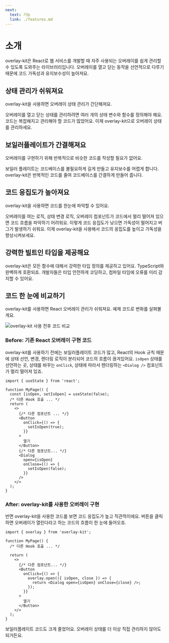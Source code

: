 ```yaml
---
next:
  text: 기능
  link: ./features.md
---
```


# 소개

overlay-kit은 React로 웹 서비스를 개발할 때 자주 사용되는 오버레이를 쉽게 관리할 수 있도록 도와주는 라이브러리입니다. 오버레이를 열고 닫는 동작을 선언적으로 다루기 때문에 코드 가독성과 유지보수성이 높아져요.

## 상태 관리가 쉬워져요

overlay-kit을 사용하면 오버레이 상태 관리가 간단해져요.

오버레이를 열고 닫는 상태를 관리하려면 여러 개의 상태 변수와 함수를 정의해야 해요. 코드는 복잡해지고 관리해야 할 코드가 많았어요. 이제 overlay-kit으로 오버레이 상태를 관리하세요.

## 보일러플레이트가 간결해져요

오버레이를 구현하기 위해 반복적으로 비슷한 코드를 작성할 필요가 없어요.

보일러 플레이트는 코드베이스를 불필요하게 길게 만들고 유지보수를 어렵게 합니다. overlay-kit은 반복적인 코드를 줄여 코드베이스를 간결하게 만들어 줍니다.

## 코드 응집도가 높아져요

overlay-kit을 사용하면 코드를 한눈에 파악할 수 있어요.

오버레이를 여는 로직, 상태 변경 로직, 오버레이 컴포넌트가 코드에서 멀리 떨어져 있으면 코드 흐름을 파악하기 어려워요. 이렇게 코드 응집도가 낮으면 가독성이 떨어지고 버그가 발생하기 쉬워요. 이제 overlay-kit을 사용해서 코드의 응집도를 높이고 가독성을 향상시켜보세요.

## 강력한 빌트인 타입을 제공해요

overlay-kit은 모든 함수에 대해서 강력한 타입 정의를 제공하고 있어요. TypeScript와 완벽하게 호환되죠. 개발자들은 타입 안전하게 코딩하고, 컴파일 타임에 오류를 미리 감지할 수 있어요.

## 코드 한 눈에 비교하기

overlay-kit를 사용하면 React 오버레이 관리가 쉬워져요. 예제 코드로 변화를 살펴볼게요.

![overlay-kit 사용 전후 코드 비교](/public/images/overlay-kit-after.png)

### Before: 기존 React 오버레이 구현 코드

overlay-kit를 사용하기 전에는 보일러플레이트 코드가 많고, React의 Hook 규칙 때문에 상태 선언, 변경, 렌더링 로직이 분리되어 코드의 흐름이 끊겨있어요. `isOpen` 상태를 선언하는 곳, 상태를 바꾸는 `onClick`, 상태에 따라서 렌더링하는 `<Dialog />` 컴포넌트가 멀리 떨어져 있죠.

```tsx{4,10-12,17-22}
import { useState } from 'react';

function MyPage() {
  const [isOpen, setIsOpen] = useState(false);
  /* 다른 Hook 호출 ... */
  return (
    <>
      {/* 다른 컴포넌트 ... */}
      <Button
        onClick={() => {
          setIsOpen(true);
        }}
      >
        열기
      </Button>
      {/* 다른 컴포넌트... */}
      <Dialog
        open={isOpen}
        onClose={() => {
          setIsOpen(false);
        }}
      />
    </>
  );
}
```

### After: overlay-kit를 사용한 오버레이 구현

반면 overlay-kit을 사용한 코드를 보면 코드 응집도가 높고 직관적이에요. 버튼을 클릭하면 오버레이가 열린다라고 하는 코드의 흐름이 한 눈에 들어오죠.

```tsx{10-14}
import { overlay } from 'overlay-kit';

function MyPage() {
  /* 다른 Hook 호출 ... */

  return (
    <>
      {/* 다른 컴포넌트... */}
      <Button
        onClick={() => {
          overlay.open(({ isOpen, close }) => {
            return <Dialog open={isOpen} onClose={close} />;
          });
        }}
      >
        열기
      </Button>
    </>
  );
}
```

보일러플레이트 코드도 크게 줄었어요. 오버레이 상태를 더 이상 직접 관리하지 않아도 되거든요.
